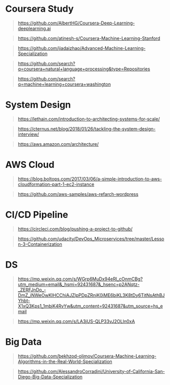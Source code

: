 # Coursera Study
> https://github.com/AlbertHG/Coursera-Deep-Learning-deeplearning.ai

> https://github.com/atinesh-s/Coursera-Machine-Learning-Stanford

> https://github.com/jiadaizhao/Advanced-Machine-Learning-Specialization

> https://github.com/search?q=coursera+natural+language+processing&type=Repositories

> https://github.com/search?q=machine+learning+coursera+washington

# System Design
> https://lethain.com/introduction-to-architecting-systems-for-scale/

> https://cternus.net/blog/2018/01/26/tackling-the-system-design-interview/

> https://aws.amazon.com/architecture/

# AWS Cloud
> https://blog.boltops.com/2017/03/06/a-simple-introduction-to-aws-cloudformation-part-1-ec2-instance

> https://github.com/aws-samples/aws-refarch-wordpress

> 

# CI/CD Pipeline

> https://circleci.com/blog/pushing-a-project-to-github/

> https://github.com/udacity/DevOps_Microservices/tree/master/Lesson-3-Containerization


# DS
> https://mp.weixin.qq.com/s/WGrp6MuDx94eRl_cOnmCBg?utm_medium=email&_hsmi=92431687&_hsenc=p2ANqtz-_ZERFJnDo_-DmZ_iNWeOwKIHCChiAJZlpPDpZRnjK0iME6biKL3K8tDy6TitNsAthBJYhbt-X1xQ3Kps1_1mbjK4RvYw&utm_content=92431687&utm_source=hs_email

> https://mp.weixin.qq.com/s/LA3jUS-QLP33vJ2OLln0xA

# Big Data

> https://github.com/bekhzod-olimov/Coursera-Machine-Learning-Algorithms-in-the-Real-World-Specialization

> https://github.com/AlessandroCorradini/University-of-California-San-Diego-Big-Data-Specialization